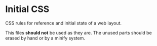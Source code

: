 # Initial CSS

CSS rules for reference and initial state of a web layout.

This files **should not** be used as they are. The unused parts should be erased by hand or by a minify system.
